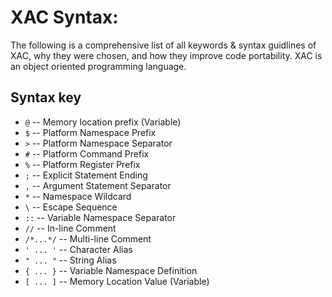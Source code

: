 # XAC Syntax:

The following is a comprehensive list of all keywords & syntax guidlines of XAC, why they were chosen, and how they improve code portability. XAC is an object oriented programming language.

## Syntax key
 * `@` -- Memory location prefix (Variable)
 * `$` -- Platform Namespace Prefix
 * `>` -- Platform Namespace Separator
 * `#` -- Platform Command Prefix
 * `%` -- Platform Register Prefix
 * `;` -- Explicit Statement Ending
 * `,` -- Argument Statement Separator
 * `*` -- Namespace Wildcard
 * `\` -- Escape Sequence
 * `::` -- Variable Namespace Separator
 * `//` -- In-line Comment
 * `/*...*/` -- Multi-line Comment
 * `' ... '` -- Character Alias
 * `" ... "` -- String Alias
 * `{ ... }` -- Variable Namespace Definition
 * `[ ... ]` -- Memory Location Value (Variable)
